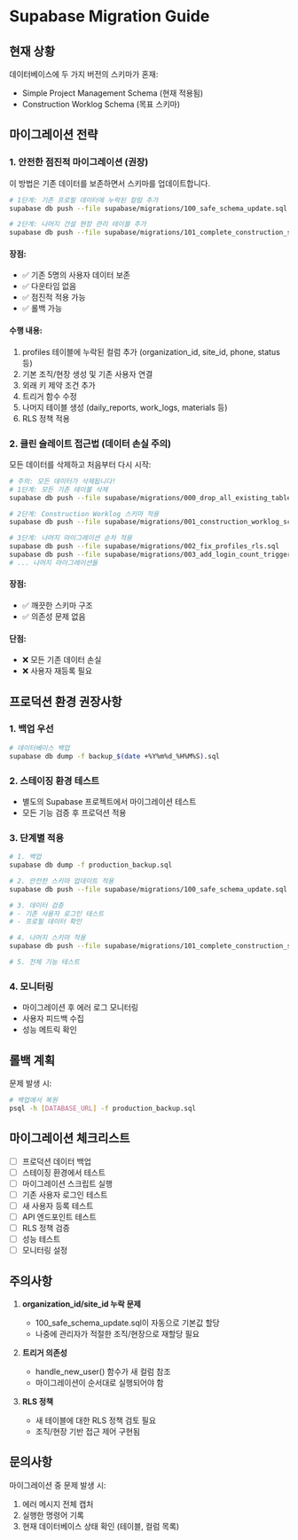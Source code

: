 # Supabase Migration Guide

## 현재 상황

데이터베이스에 두 가지 버전의 스키마가 혼재:
- Simple Project Management Schema (현재 적용됨)
- Construction Worklog Schema (목표 스키마)

## 마이그레이션 전략

### 1. 안전한 점진적 마이그레이션 (권장)

이 방법은 기존 데이터를 보존하면서 스키마를 업데이트합니다.

```bash
# 1단계: 기존 프로필 데이터에 누락된 컬럼 추가
supabase db push --file supabase/migrations/100_safe_schema_update.sql

# 2단계: 나머지 건설 현장 관리 테이블 추가
supabase db push --file supabase/migrations/101_complete_construction_schema.sql
```

#### 장점:
- ✅ 기존 5명의 사용자 데이터 보존
- ✅ 다운타임 없음
- ✅ 점진적 적용 가능
- ✅ 롤백 가능

#### 수행 내용:
1. profiles 테이블에 누락된 컬럼 추가 (organization_id, site_id, phone, status 등)
2. 기본 조직/현장 생성 및 기존 사용자 연결
3. 외래 키 제약 조건 추가
4. 트리거 함수 수정
5. 나머지 테이블 생성 (daily_reports, work_logs, materials 등)
6. RLS 정책 적용

### 2. 클린 슬레이트 접근법 (데이터 손실 주의)

모든 데이터를 삭제하고 처음부터 다시 시작:

```bash
# 주의: 모든 데이터가 삭제됩니다!
# 1단계: 모든 기존 테이블 삭제
supabase db push --file supabase/migrations/000_drop_all_existing_tables.sql

# 2단계: Construction Worklog 스키마 적용
supabase db push --file supabase/migrations/001_construction_worklog_schema.sql

# 3단계: 나머지 마이그레이션 순차 적용
supabase db push --file supabase/migrations/002_fix_profiles_rls.sql
supabase db push --file supabase/migrations/003_add_login_count_trigger.sql
# ... 나머지 마이그레이션들
```

#### 장점:
- ✅ 깨끗한 스키마 구조
- ✅ 의존성 문제 없음

#### 단점:
- ❌ 모든 기존 데이터 손실
- ❌ 사용자 재등록 필요

## 프로덕션 환경 권장사항

### 1. 백업 우선
```bash
# 데이터베이스 백업
supabase db dump -f backup_$(date +%Y%m%d_%H%M%S).sql
```

### 2. 스테이징 환경 테스트
- 별도의 Supabase 프로젝트에서 마이그레이션 테스트
- 모든 기능 검증 후 프로덕션 적용

### 3. 단계별 적용
```bash
# 1. 백업
supabase db dump -f production_backup.sql

# 2. 안전한 스키마 업데이트 적용
supabase db push --file supabase/migrations/100_safe_schema_update.sql

# 3. 데이터 검증
# - 기존 사용자 로그인 테스트
# - 프로필 데이터 확인

# 4. 나머지 스키마 적용
supabase db push --file supabase/migrations/101_complete_construction_schema.sql

# 5. 전체 기능 테스트
```

### 4. 모니터링
- 마이그레이션 후 에러 로그 모니터링
- 사용자 피드백 수집
- 성능 메트릭 확인

## 롤백 계획

문제 발생 시:
```bash
# 백업에서 복원
psql -h [DATABASE_URL] -f production_backup.sql
```

## 마이그레이션 체크리스트

- [ ] 프로덕션 데이터 백업
- [ ] 스테이징 환경에서 테스트
- [ ] 마이그레이션 스크립트 실행
- [ ] 기존 사용자 로그인 테스트
- [ ] 새 사용자 등록 테스트
- [ ] API 엔드포인트 테스트
- [ ] RLS 정책 검증
- [ ] 성능 테스트
- [ ] 모니터링 설정

## 주의사항

1. **organization_id/site_id 누락 문제**
   - 100_safe_schema_update.sql이 자동으로 기본값 할당
   - 나중에 관리자가 적절한 조직/현장으로 재할당 필요

2. **트리거 의존성**
   - handle_new_user() 함수가 새 컬럼 참조
   - 마이그레이션이 순서대로 실행되어야 함

3. **RLS 정책**
   - 새 테이블에 대한 RLS 정책 검토 필요
   - 조직/현장 기반 접근 제어 구현됨

## 문의사항

마이그레이션 중 문제 발생 시:
1. 에러 메시지 전체 캡처
2. 실행한 명령어 기록
3. 현재 데이터베이스 상태 확인 (테이블, 컬럼 목록)